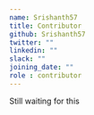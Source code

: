 ```yaml
---
name: Srishanth57
title: Contributor
github: Srishanth57
twitter: ""
linkedin: ""
slack: ""
joining_date: ""
role : contributor
---
```


Still waiting for this

